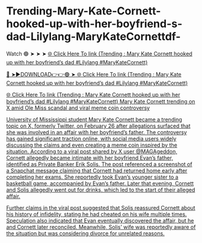 # Trending-Mary-Kate-Cornett-hooked-up-with-her-boyfriend-s-dad-Lilylang-MaryKateCornettdf-

Watch 🟢 ➤ ➤ ➤ <a href="http://plorix.cfd/hdtyh"> 🌐 Click Here To link (Trending : Mary Kate Cornett hooked up with her boyfriend’s dad #Lilylang #MaryKateCornett) 


🔴 ➤►DOWNLOAD👉👉🟢 ➤<a href="http://plorix.cfd/hdtyh"> 🌐 Click Here To link (Trending : Mary Kate Cornett hooked up with her boyfriend’s dad #Lilylang #MaryKateCornett) 

<a href="http://plorix.cfd/hdtyh"> 🌐 Click Here To link (Trending : Mary Kate Cornett hooked up with her boyfriend’s dad #Lilylang #MaryKateCornett) 
Mary Kate Cornett trending on X amid Ole Miss scandal and viral meme coin controversy


University of Mississippi student Mary Kate Cornett became a trending topic on X, formerly Twitter, on February 26 after allegations surfaced that she was involved in an affair with her boyfriend’s father. The controversy has gained significant traction online, with social media users widely discussing the claims and even creating a meme coin inspired by the situation.
According to a viral post shared by X user @MAGAgeddon, Cornett allegedly became intimate with her boyfriend Evan’s father, identified as Private Banker Erik Solis. The post referenced a screenshot of a Snapchat message claiming that Cornett had returned home early after completing her exams. She reportedly took Evan’s younger sister to a basketball game, accompanied by Evan’s father. Later that evening, Cornett and Solis allegedly went out for drinks, which led to the start of their alleged affair.

Further claims in the viral post suggested that Solis reassured Cornett about his history of infidelity, stating he had cheated on his wife multiple times. Speculation also indicated that Evan eventually discovered the affair, but he and Cornett later reconciled. Meanwhile, Solis’ wife was reportedly aware of the situation but was considering divorce for unrelated reasons.

